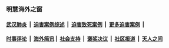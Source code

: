
### 明慧海外之窗

####  [武汉肺炎](indexes/365.md?t=04212101) &nbsp;|&nbsp;  [迫害案例综述](indexes/328.md?t=04212101) &nbsp;|&nbsp; [迫害致死案例](indexes/277.md?t=04212101)  &nbsp;|&nbsp; [更多迫害案例](indexes/81.md?t=04212101)  &nbsp;|&nbsp; 
####  [时事评论](indexes/19.md?t=04212101) &nbsp;|&nbsp; [海外简讯](indexes/245.md?t=04212101)&nbsp;|&nbsp;  [社会支持](indexes/140.md?t=04212101) &nbsp;|&nbsp; [褒奖决议](indexes/282.md?t=04212101) &nbsp;|&nbsp; [社区报道](indexes/91.md?t=04212101)  &nbsp;|&nbsp; [天人之间](indexes/78.md?t=04212101) 

